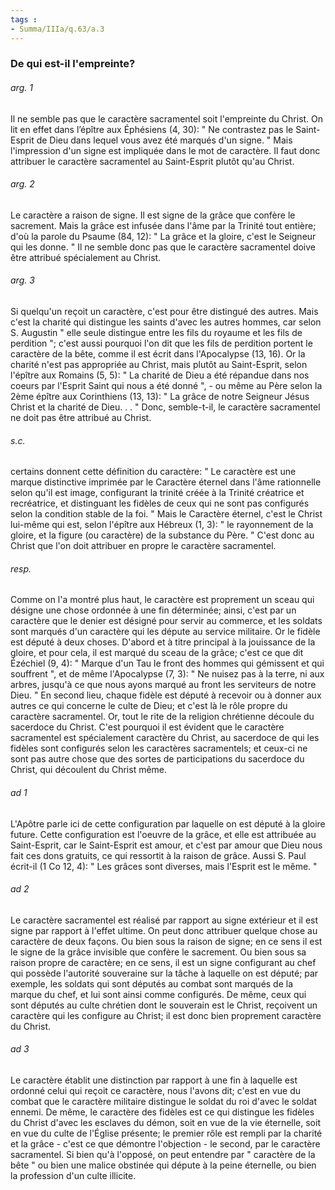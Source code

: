 ```yaml
---
tags : 
- Summa/IIIa/q.63/a.3
---
```


### De qui est-il l'empreinte?

###### arg. 1
Il ne semble pas que le caractère sacramentel soit l'empreinte du Christ. On lit en effet dans l’épître aux Éphésiens (4, 30): " Ne contrastez pas le Saint-Esprit de Dieu dans lequel vous avez été marqués d'un signe. " Mais l'impression d'un signe est impliquée dans le mot de caractère. Il faut donc attribuer le caractère sacramentel au Saint-Esprit plutôt qu'au Christ. 

###### arg. 2
Le caractère a raison de signe. Il est signe de la grâce que confère le sacrement. Mais la grâce est infusée dans l'âme par la Trinité tout entière; d'où la parole du Psaume (84, 12): " La grâce et la gloire, c'est le Seigneur qui les donne. " Il ne semble donc pas que le caractère sacramentel doive être attribué spécialement au Christ. 

###### arg. 3
Si quelqu'un reçoit un caractère, c'est pour être distingué des autres. Mais c'est la charité qui distingue les saints d'avec les autres hommes, car selon S. Augustin " elle seule distingue entre les fils du royaume et les fils de perdition "; c'est aussi pourquoi l'on dit que les fils de perdition portent le caractère de la bête, comme il est écrit dans l'Apocalypse (13, 16). Or la charité n'est pas appropriée au Christ, mais plutôt au Saint-Esprit, selon l'épître aux Romains (5, 5): " La charité de Dieu a été répandue dans nos coeurs par l'Esprit Saint qui nous a été donné ", - ou même au Père selon la 2ème épître aux Corinthiens (13, 13): " La grâce de notre Seigneur Jésus Christ et la charité de Dieu. . . " Donc, semble-t-il, le caractère sacramentel ne doit pas être attribué au Christ. 

###### s.c.
certains donnent cette définition du caractère: " Le caractère est une marque distinctive imprimée par le Caractère éternel dans l'âme rationnelle selon qu'il est image, configurant la trinité créée à la Trinité créatrice et recréatrice, et distinguant les fidèles de ceux qui ne sont pas configurés selon la condition stable de la foi. " Mais le Caractère éternel, c'est le Christ lui-même qui est, selon l'épître aux Hébreux (1, 3): " le rayonnement de la gloire, et la figure (ou caractère) de la substance du Père. " C'est donc au Christ que l'on doit attribuer en propre le caractère sacramentel. 

###### resp.
Comme on l'a montré plus haut, le caractère est proprement un sceau qui désigne une chose ordonnée à une fin déterminée; ainsi, c'est par un caractère que le denier est désigné pour servir au commerce, et les soldats sont marqués d'un caractère qui les députe au service militaire. Or le fidèle est député à deux choses. D'abord et à titre principal à la jouissance de la gloire, et pour cela, il est marqué du sceau de la grâce; c'est ce que dit Ézéchiel (9, 4): " Marque d'un Tau le front des hommes qui gémissent et qui souffrent ", et de même l'Apocalypse (7, 3): " Ne nuisez pas à la terre, ni aux arbres, jusqu'à ce que nous ayons marqué au front les serviteurs de notre Dieu. " En second lieu, chaque fidèle est député à recevoir ou à donner aux autres ce qui concerne le culte de Dieu; et c'est là le rôle propre du caractère sacramentel. Or, tout le rite de la religion chrétienne découle du sacerdoce du Christ. C'est pourquoi il est évident que le caractère sacramentel est spécialement caractère du Christ, au sacerdoce de qui les fidèles sont configurés selon les caractères sacramentels; et ceux-ci ne sont pas autre chose que des sortes de participations du sacerdoce du Christ, qui découlent du Christ même. 

###### ad 1
L'Apôtre parle ici de cette configuration par laquelle on est député à la gloire future. Cette configuration est l'oeuvre de la grâce, et elle est attribuée au Saint-Esprit, car le Saint-Esprit est amour, et c'est par amour que Dieu nous fait ces dons gratuits, ce qui ressortit à la raison de grâce. Aussi S. Paul écrit-il (1 Co 12, 4): " Les grâces sont diverses, mais l'Esprit est le même. " 

###### ad 2
Le caractère sacramentel est réalisé par rapport au signe extérieur et il est signe par rapport à l'effet ultime. On peut donc attribuer quelque chose au caractère de deux façons. Ou bien sous la raison de signe; en ce sens il est le signe de la grâce invisible que confère le sacrement. Ou bien sous sa raison propre de caractère; en ce sens, il est un signe configurant au chef qui possède l'autorité souveraine sur la tâche à laquelle on est député; par exemple, les soldats qui sont députés au combat sont marqués de la marque du chef, et lui sont ainsi comme configurés. De même, ceux qui sont députés au culte chrétien dont le souverain est le Christ, reçoivent un caractère qui les configure au Christ; il est donc bien proprement caractère du Christ. 

###### ad 3
Le caractère établit une distinction par rapport à une fin à laquelle est ordonné celui qui reçoit ce caractère, nous l'avons dit; c'est en vue du combat que le caractère militaire distingue le soldat du roi d'avec le soldat ennemi. De même, le caractère des fidèles est ce qui distingue les fidèles du Christ d'avec les esclaves du démon, soit en vue de la vie éternelle, soit en vue du culte de l'Église présente; le premier rôle est rempli par la charité et la grâce - c'est ce que démontre l'objection - le second, par le caractère sacramentel. Si bien qu'à l'opposé, on peut entendre par " caractère de la bête " ou bien une malice obstinée qui députe à la peine éternelle, ou bien la profession d'un culte illicite. 

